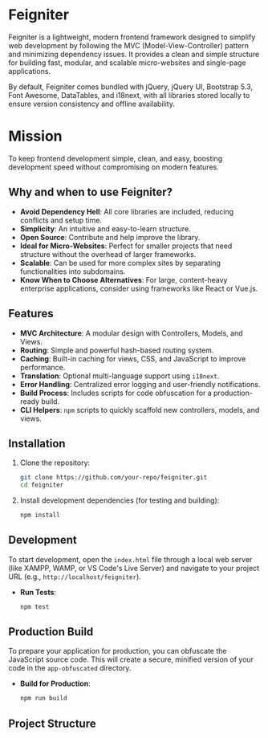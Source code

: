 # Feigniter

Feigniter is a lightweight, modern frontend framework designed to simplify web development by following the MVC (Model-View-Controller) pattern and minimizing dependency issues. It provides a clean and simple structure for building fast, modular, and scalable micro-websites and single-page applications.

By default, Feigniter comes bundled with jQuery, jQuery UI, Bootstrap 5.3, Font Awesome, DataTables, and i18next, with all libraries stored locally to ensure version consistency and offline availability.

# Mission

To keep frontend development simple, clean, and easy, boosting development speed without compromising on modern features.

## Why and when to use Feigniter?

-   **Avoid Dependency Hell**: All core libraries are included, reducing conflicts and setup time.
-   **Simplicity**: An intuitive and easy-to-learn structure.
-   **Open Source**: Contribute and help improve the library.
-   **Ideal for Micro-Websites**: Perfect for smaller projects that need structure without the overhead of larger frameworks.
-   **Scalable**: Can be used for more complex sites by separating functionalities into subdomains.
-   **Know When to Choose Alternatives**: For large, content-heavy enterprise applications, consider using frameworks like React or Vue.js.

## Features

-   **MVC Architecture**: A modular design with Controllers, Models, and Views.
-   **Routing**: Simple and powerful hash-based routing system.
-   **Caching**: Built-in caching for views, CSS, and JavaScript to improve performance.
-   **Translation**: Optional multi-language support using `i18next`.
-   **Error Handling**: Centralized error logging and user-friendly notifications.
-   **Build Process**: Includes scripts for code obfuscation for a production-ready build.
-   **CLI Helpers**: `npm` scripts to quickly scaffold new controllers, models, and views.

## Installation

1.  Clone the repository:
    ```bash
    git clone https://github.com/your-repo/feigniter.git
    cd feigniter
    ```

2.  Install development dependencies (for testing and building):
    ```bash
    npm install
    ```

## Development

To start development, open the `index.html` file through a local web server (like XAMPP, WAMP, or VS Code's Live Server) and navigate to your project URL (e.g., `http://localhost/feigniter`).

-   **Run Tests**:
    ```bash
    npm test
    ```

## Production Build

To prepare your application for production, you can obfuscate the JavaScript source code. This will create a secure, minified version of your code in the `app-obfuscated` directory.

-   **Build for Production**:
    ```bash
    npm run build
    ```

## Project Structure

